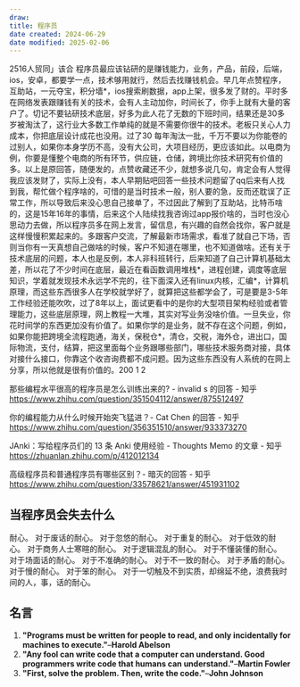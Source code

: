 ```yaml
---
draw:
title: 程序员
date created: 2024-06-29
date modified: 2025-02-06
---
```


2516人贸同」该合 程序员最应该钻研的是赚钱能力，业务，产品，前段，后端，ios，安卓，都要学一点，技术够用就行，然后去找赚钱机会。早几年点赞程序，互助站，一元夺宝，积分墙*，ios搜索刷数据，app上架，很多发了财的。平时多在网络发表跟赚钱有关的技术，会有人主动加你，时间长了，你手上就有大量的客户了。切记不要钻研技术底层，好多为此人花了无数的下班时间，结果还是30多岁被淘汰了，这行业大多数工作单纯的就是不需要你很牛的技术。老板只关心人力成本，你把底层设计成花也没用。过了30 每年淘汰一批，千万不要以为你能卷的过别人，如果你本身学历不高，没有大公司，大项目经历，更应该如此。以电商为例，你要是懂整个电商的所有环节，供应链，仓储，跨境比你技术研究有价值的多。以上是原回答，随便发的，点赞收藏还不少，就想多说几句，肯定会有人觉得我应该发财了，实际上没有，本人早期贴吧回答一些技术问题留了qq后来有人找到我，帮忙做个程序啥的，可惜的是当时技术一般，别人要的急，反而还耽误了正常工作，所以导致后来没心思自己接单了，不过因此了解到了互助站，比特币啥的，这是15年16年的事情，后来这个人陆续找我咨询过app报价啥的，当时也没心思动力去做，所以程序员多在网上发言，留信息，有兴趣的自然会找你，客户就是这样慢慢积累起来的。多跟客户交流，了解最新市场需求，看准了就自己下场，否则当你有一天真想自己做啥的时候，客户不知道在哪里，也不知道做啥。还有关于技术底层的问题，本人也是反例，本人非科班转行，后来知道了自己计算机基础太差，所以花了不少时间在底层，最近在看函数调用堆栈*，进程创建，调度等底层知识，学着就发现技术永远学不完的，往下面深入还有linux内核，汇编*，计算机原理，而这些东西很多人在学校就学好了，就算把这些都学会了，可是要是3-5年工作经验还能吹吹，过了8年以上，面试更看中的是你的大型项目架构经验或者管理能力，这些底层原理，网上教程一大堆，其实对写业务没啥价值。一旦失业，你花时间学的东西更加没有价值了。如果你学的是业务，就不存在这个问题，例如，如果你能把跨境全流程跑通，海关，保税仓*，清仓，交税，海外仓，进出口，国际物流，支付，结算，把这里面每个业务跟哪些部门，哪些技术服务商对接，具体对接什么接口，你靠这个收咨询费都不成问题。因为这些东西没有人系统的在网上分享，所以他就是很有价值的。200 1 2

那些编程水平很高的程序员是怎么训练出来的? - invalid s 的回答 - 知乎  
https://www.zhihu.com/question/351504112/answer/875512497

你的编程能力从什么时候开始突飞猛进？- Cat Chen 的回答 - 知乎  
https://www.zhihu.com/question/356351510/answer/933373270

JAnki：写给程序员们的 13 条 Anki 使用经验 - Thoughts Memo 的文章 - 知乎  
https://zhuanlan.zhihu.com/p/412012134

高级程序员和普通程序员有哪些区别？- 暗灭的回答 - 知乎  
https://www.zhihu.com/question/33578621/answer/451931102

## 当程序员会失去什么

耐心。
对于废话的耐心。
对于忽悠的耐心。
对于重复的耐心。
对于低效的耐心。
对于商务人士寒暄的耐心。
对于逻辑混乱的耐心。
对于不懂装懂的耐心。
对于场面话的耐心。
对于不准确的耐心。
对于不一致的耐心。
对于矛盾的耐心。
对于慢的耐心。
对于笨的耐心。
对于一切触及不到实质，却绵延不绝，浪费我时间的人，事，话的耐心。

## 名言

1. **"Programs must be written for people to read, and only incidentally for machines to execute."**–**Harold Abelson**
2. **"Any fool can write code that a computer can understand. Good programmers write code that humans can understand."**–**Martin Fowler**
3. **"First, solve the problem. Then, write the code."**–**John Johnson**
